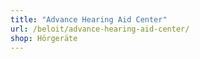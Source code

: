 ```yaml
---
title: "Advance Hearing Aid Center"
url: /beloit/advance-hearing-aid-center/
shop: Hörgeräte
---
```

